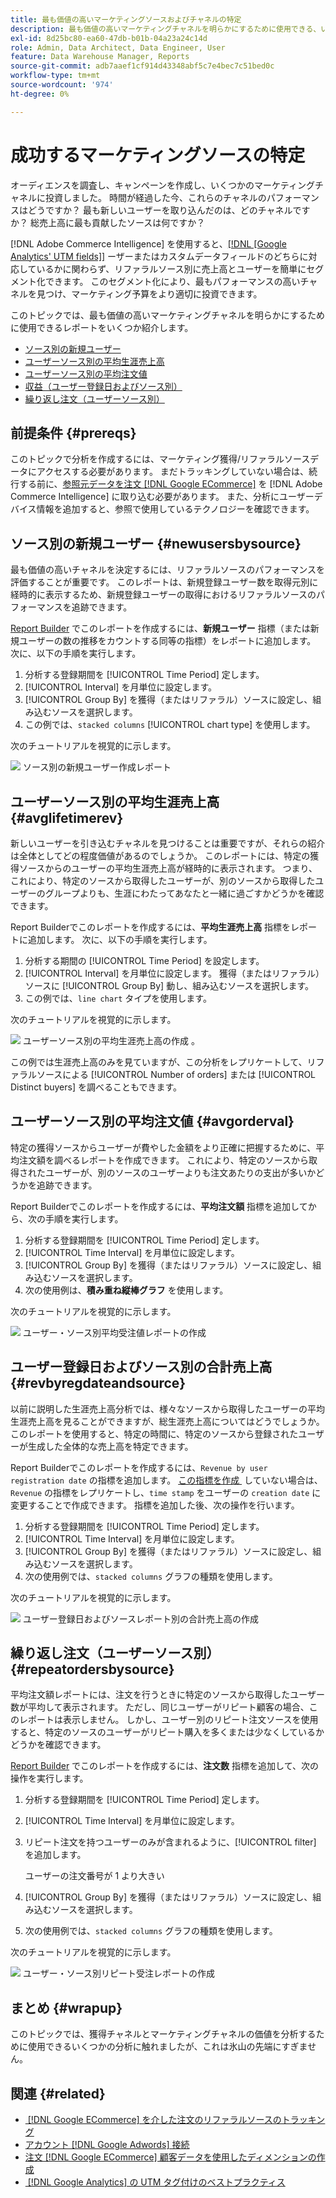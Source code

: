 ```yaml
---
title: 最も価値の高いマーケティングソースおよびチャネルの特定
description: 最も価値の高いマーケティングチャネルを明らかにするために使用できる、いくつかのレポートについて説明します。
exl-id: 8d25bc80-ea60-47db-b01b-04a23a24c14d
role: Admin, Data Architect, Data Engineer, User
feature: Data Warehouse Manager, Reports
source-git-commit: adb7aaef1cf914d43348abf5c7e4bec7c51bed0c
workflow-type: tm+mt
source-wordcount: '974'
ht-degree: 0%

---
```


# 成功するマーケティングソースの特定

オーディエンスを調査し、キャンペーンを作成し、いくつかのマーケティングチャネルに投資しました。 時間が経過した今、これらのチャネルのパフォーマンスはどうですか？ 最も新しいユーザーを取り込んだのは、どのチャネルですか？ 総売上高に最も貢献したソースは何ですか？

[!DNL Adobe Commerce Intelligence] を使用すると、[[!DNL [Google Analytics' UTM fields]]](https://support.google.com/analytics/answer/1191184?hl=en) ーザーまたはカスタムデータフィールドのどちらに対応しているかに関わらず、リファラルソース別に売上高とユーザーを簡単にセグメント化できます。 このセグメント化により、最もパフォーマンスの高いチャネルを見つけ、マーケティング予算をより適切に投資できます。

このトピックでは、最も価値の高いマーケティングチャネルを明らかにするために使用できるレポートをいくつか紹介します。

* [ソース別の新規ユーザー](#newusersbysource)
* [ユーザーソース別の平均生涯売上高](#avglifetimerev)
* [ユーザーソース別の平均注文値](#avgorderval)
* [収益（ユーザー登録日およびソース別）](#revbyregdateandsource)
* [繰り返し注文（ユーザーソース別）](#repeatordersbysource)

## 前提条件 {#prereqs}

このトピックで分析を作成するには、マーケティング獲得/リファラルソースデータにアクセスする必要があります。 まだトラッキングしていない場合は、続行する前に、[&#x200B; 参照元データを注文  [!DNL Google ECommerce]](../importing-data/integrations/google-ecommerce.md) を [!DNL Adobe Commerce Intelligence] に取り込む必要があります。 また、分析にユーザーデバイス情報を追加すると、参照で使用しているテクノロジーを確認できます。

## ソース別の新規ユーザー {#newusersbysource}

最も価値の高いチャネルを決定するには、リファラルソースのパフォーマンスを評価することが重要です。 このレポートは、新規登録ユーザー数を取得元別に経時的に表示するため、新規登録ユーザーの取得におけるリファラルソースのパフォーマンスを追跡できます。

[Report Builder](../../tutorials/using-visual-report-builder.md) でこのレポートを作成するには、**新規ユーザー** 指標（または新規ユーザーの数の推移をカウントする同等の指標）をレポートに追加します。 次に、以下の手順を実行します。

1. 分析する登録期間を [!UICONTROL Time Period] 定します。
1. [!UICONTROL Interval] を月単位に設定します。
1. [!UICONTROL Group By] を獲得（またはリファラル）ソースに設定し、組み込むソースを選択します。
1. この例では、`stacked columns` [!UICONTROL chart type] を使用します。

次のチュートリアルを視覚的に示します。

![&#x200B; ソース別の新規ユーザー作成レポート &#x200B;](../../assets/New_Users_by_source.gif)

## ユーザーソース別の平均生涯売上高 {#avglifetimerev}

新しいユーザーを引き込むチャネルを見つけることは重要ですが、それらの紹介は全体としてどの程度価値があるのでしょうか。 このレポートには、特定の獲得ソースからのユーザーの平均生涯売上高が経時的に表示されます。 つまり、これにより、特定のソースから取得したユーザーが、別のソースから取得したユーザーのグループよりも、生涯にわたってあなたと一緒に過ごすかどうかを確認できます。

Report Builderでこのレポートを作成するには、**平均生涯売上高** 指標をレポートに追加します。 次に、以下の手順を実行します。

1. 分析する期間の [!UICONTROL Time Period] を設定します。
1. [!UICONTROL Interval] を月単位に設定します。
   獲得（またはリファラル） ソースに [!UICONTROL Group By] 動し、組み込むソースを選択します。
1. この例では、`line chart` タイプを使用します。

次のチュートリアルを視覚的に示します。

![&#x200B; ユーザーソース別の平均生涯売上高の作成 &#x200B;](../../assets/Lifetime_revenue_by_user_source.gif)。

この例では生涯売上高のみを見ていますが、この分析をレプリケートして、リファラルソースによる [!UICONTROL Number of orders] または [!UICONTROL Distinct buyers] を調べることもできます。

## ユーザーソース別の平均注文値 {#avgorderval}

特定の獲得ソースからユーザーが費やした金額をより正確に把握するために、平均注文額を調べるレポートを作成できます。 これにより、特定のソースから取得されたユーザーが、別のソースのユーザーよりも注文あたりの支出が多いかどうかを追跡できます。

Report Builderでこのレポートを作成するには、**平均注文額** 指標を追加してから、次の手順を実行します。

1. 分析する登録期間を [!UICONTROL Time Period] 定します。
1. [!UICONTROL Time Interval] を月単位に設定します。
1. [!UICONTROL Group By] を獲得（またはリファラル）ソースに設定し、組み込むソースを選択します。
1. 次の使用例は、**積み重ね縦棒グラフ** を使用します。

次のチュートリアルを視覚的に示します。

![&#x200B; ユーザー・ソース別平均受注値レポートの作成 &#x200B;](../../assets/Average_order_value_by_source.gif)

## ユーザー登録日およびソース別の合計売上高 {#revbyregdateandsource}

以前に説明した生涯売上高分析では、様々なソースから取得したユーザーの平均生涯売上高を見ることができますが、総生涯売上高についてはどうでしょうか。 このレポートを使用すると、特定の時間に、特定のソースから登録されたユーザーが生成した全体的な売上高を特定できます。

Report Builderでこのレポートを作成するには、`Revenue by user registration date` の指標を追加します。 [&#x200B; この指標を作成 &#x200B;](../../data-user/reports/ess-manage-data-metrics.md) していない場合は、`Revenue` の指標をレプリケートし、`time stamp` をユーザーの `creation date` に変更することで作成できます。 指標を追加した後、次の操作を行います。

1. 分析する登録期間を [!UICONTROL Time Period] 定します。
1. [!UICONTROL Time Interval] を月単位に設定します。
1. [!UICONTROL Group By] を獲得（またはリファラル）ソースに設定し、組み込むソースを選択します。
1. 次の使用例では、`stacked columns` グラフの種類を使用します。

次のチュートリアルを視覚的に示します。

![&#x200B; ユーザー登録日およびソースレポート別の合計売上高の作成 &#x200B;](../../assets/Revenue_by_user_registration_date_and_source.gif)

## 繰り返し注文（ユーザーソース別） {#repeatordersbysource}

平均注文額レポートには、注文を行うときに特定のソースから取得したユーザー数が平均して表示されます。 ただし、同じユーザーがリピート顧客の場合、このレポートは表示しません。 しかし、ユーザー別のリピート注文ソースを使用すると、特定のソースのユーザーがリピート購入を多くまたは少なくしているかどうかを確認できます。

[Report Builder](../../tutorials/using-visual-report-builder.md) でこのレポートを作成するには、**注文数** 指標を追加して、次の操作を実行します。

1. 分析する登録期間を [!UICONTROL Time Period] 定します。
1. [!UICONTROL Time Interval] を月単位に設定します。
1. リピート注文を持つユーザーのみが含まれるように、[!UICONTROL filter] を追加します。

   ユーザーの注文番号が 1 より大きい

1. [!UICONTROL Group By] を獲得（またはリファラル）ソースに設定し、組み込むソースを選択します。
1. 次の使用例では、`stacked columns` グラフの種類を使用します。

次のチュートリアルを視覚的に示します。

![&#x200B; ユーザー・ソース別リピート受注レポートの作成 &#x200B;](../../assets/Repeat_orders_by_user_source.gif)


## まとめ {#wrapup}

このトピックでは、獲得チャネルとマーケティングチャネルの価値を分析するために使用できるいくつかの分析に触れましたが、これは氷山の先端にすぎません。

## 関連 {#related}

* [&#x200B; [!DNL Google ECommerce] を介した注文のリファラルソースのトラッキング](../importing-data/integrations/google-ecommerce.md)
* [アカウント  [!DNL Google Adwords]  接続](../importing-data/integrations/google-adwords.md)
* [注文  [!DNL Google ECommerce]  顧客データを使用したディメンションの作成](../data-warehouse-mgr/bldg-google-ecomm-dim.md)
* [&#x200B; [!DNL Google Analytics] の UTM タグ付けのベストプラクティス](../../best-practices/utm-tagging-google.md)
